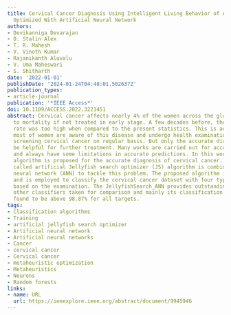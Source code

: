 ```yaml
---
title: Cervical Cancer Diagnosis Using Intelligent Living Behavior of Artificial Jellyfish
  Optimized With Artificial Neural Network
authors:
- Devikanniga Devarajan
- D. Stalin Alex
- T. R. Mahesh
- V. Vinoth Kumar
- Rajanikanth Aluvalu
- V. Uma Maheswari
- S. Shitharth
date: '2022-01-01'
publishDate: '2024-01-24T04:48:01.502637Z'
publication_types:
- article-journal
publication: '*IEEE Access*'
doi: 10.1109/ACCESS.2022.3221451
abstract: Cervical cancer affects nearly 4% of the women across the globe and leads
  to mortality if not treated in early stage. A few decades before, the mortality
  rate was too high when compared to the present statistics. This is achieved as nowadays
  most of women are aware of this disease and undergo health examination mainly for
  screening cervical cancer on regular basis. But only the accurate diagnosis can
  be helpful for further treatment. Many works are carried out for accurate diagnosis
  and always have some limitations in accurate predictions. In this work, an efficient
  algorithm is proposed for the accurate diagnosis of cervical cancer. A meta-heuristic
  called artificial Jellyfish search optimizer (JS) algorithm is combined with artificial
  neural network (ANN) to tackle this problem. The proposed algorithm is called JellyfishSearch_ANN
  and is employed to classify the cervical cancer dataset with four type of targets
  based on the examination. The JellyfishSearch_ANN provides outstanding results among
  other classifiers taken for comparison and mainly its classification accuracy is
  found to be above 98.87% for all targets.
tags:
- Classification algorithms
- Training
- artificial jellyfish search optimizer
- Artificial neural network
- Artificial neural networks
- Cancer
- cervical cancer
- Cervical cancer
- metaheuristic optimization
- Metaheuristics
- Neurons
- Random forests
links:
- name: URL
  url: https://ieeexplore.ieee.org/abstract/document/9945946
---
```

